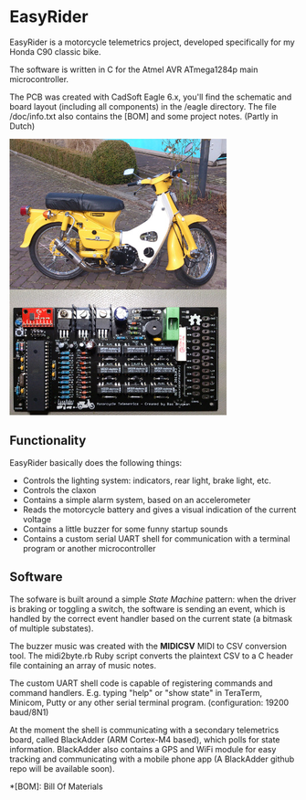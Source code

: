 EasyRider
=========

EasyRider is a motorcycle telemetrics project, developed specifically for my Honda C90 classic bike.

The software is written in C for the Atmel AVR ATmega1284p main microcontroller.

The PCB was created with CadSoft Eagle 6.x, you'll find the schematic and board layout (including all components) in the /eagle directory.
The file /doc/info.txt also contains the [BOM] and some project notes. (Partly in Dutch)

![Board and Bike](https://github.com/stamina/easyrider/raw/master/doc/easyrider.jpg "Board and Bike")

Functionality
-------------

EasyRider basically does the following things:

- Controls the lighting system: indicators, rear light, brake light, etc.
- Controls the claxon
- Contains a simple alarm system, based on an accelerometer
- Reads the motorcycle battery and gives a visual indication of the current voltage
- Contains a little buzzer for some funny startup sounds
- Contains a custom serial UART shell for communication with a terminal program or another microcontroller

Software
--------

The sofware is built around a simple *State Machine* pattern: when the driver is braking or toggling a switch, the software
is sending an event, which is handled by the correct event handler based on the current state (a bitmask of multiple substates).

The buzzer music was created with the **MIDICSV** MIDI to CSV conversion tool. The midi2byte.rb Ruby script converts the
plaintext CSV to a C header file containing an array of music notes.

The custom UART shell code is capable of registering commands and command handlers. E.g. typing "help" or "show state" in TeraTerm, Minicom, Putty
or any other serial terminal program. (configuration: 19200 baud/8N1)

At the moment the shell is communicating with a secondary telemetrics board, called BlackAdder (ARM Cortex-M4 based), which polls for state information. BlackAdder
also contains a GPS and WiFi module for easy tracking and communicating with a mobile phone app (A BlackAdder github repo will be available soon).


*[BOM]: Bill Of Materials
